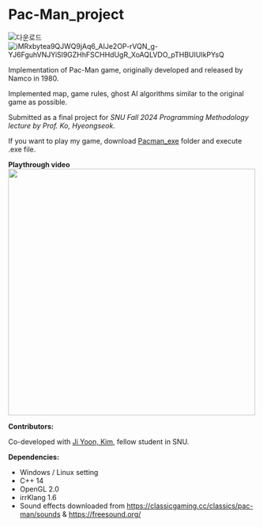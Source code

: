 # Pac-Man_project
![다운로드](https://github.com/user-attachments/assets/c223d4e6-9e3a-4d3a-8f9f-eb6080572a0c)
![iMRxbytea9QJWQ9jAq6_AIJe2OP-rVQN_g-YJ6FguhVNJYiSl9GZHhFSCHHdUgR_XoAQLVDO_pTHBUIUIkPYsQ](https://github.com/user-attachments/assets/f9975e46-5f1b-4a0f-b85f-a65473227e8a)

Implementation of Pac-Man game, originally developed and released by Namco in 1980.

Implemented map, game rules, ghost AI algorithms similar to the original game as possible.

Submitted as a final project for _SNU Fall 2024 Programming Methodology lecture by Prof. Ko, Hyeongseok._

If you want to play my game, download [Pacman_exe](https://downgit.github.io/#/home?url=https://github.com/tony3ynot/Pac-Man_project/tree/main/Pacman_exe) folder and execute .exe file.


**Playthrough video**
<img src="https://github.com/user-attachments/assets/24aac8b5-a56d-433d-a069-fd2f0093e73c" width="500">



**Contributors:**

Co-developed with [Ji Yoon, Kim](https://github.com/tarakae), fellow student in SNU.


**Dependencies:**
- Windows / Linux setting
- C++ 14
- OpenGL 2.0
- irrKlang 1.6
- Sound effects downloaded from https://classicgaming.cc/classics/pac-man/sounds & https://freesound.org/
